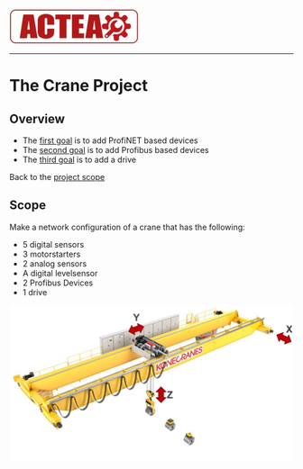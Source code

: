 
![ACTEA](../Logo_ACTEA_2.jpg)
_____________________________________
# The Crane Project
## Overview
-   The [first goal](Ex01/Subchapter04_1.md) is to add ProfiNET based devices
-   The [second goal](Ex01/Subchapter04_2.md) is to add Profibus based devices
-   The [third goal](Ex01/Subchapter04_3.md) is to add a drive

Back to the [project scope](Ex01/Subchapter04.md)

## Scope

Make a network configuration of a crane that has the following:
- 5 digital sensors
- 3 motorstarters
- 2 analog sensors
- A digital levelsensor
- 2 Profibus Devices
- 1 drive

![Crane](../Ex01/Images/Crane.jpg)
